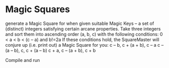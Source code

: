 # Magic Squares
generate a Magic Square for when given suitable Magic Keys – a set of (distinct) integers satisfying certain arcane properties.
Take three integers and sort them into ascending order (a, b, c) with the following conditions:
0 < a < b < (c – a) and b!=2a
If these conditions hold, the SquareMaster will conjure up (i.e. print out) a Magic Square for you:
c – b, c + (a + b), c – a
c – (a – b), c, c + (a – b)
c + a, c – (a + b), c + b

Compile and run 
